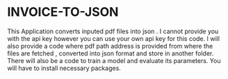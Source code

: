 # INVOICE-TO-JSON
This Application converts inputed pdf files into json  .
I cannot provide you with the api key however you can use your own api key for this code.
I will also provide a code where pdf path address is provided from where the files are fetched , converted into json format and store in another folder.
There will also be a code to train a model and evaluate its parameters.
You will have to install necessary packages.
